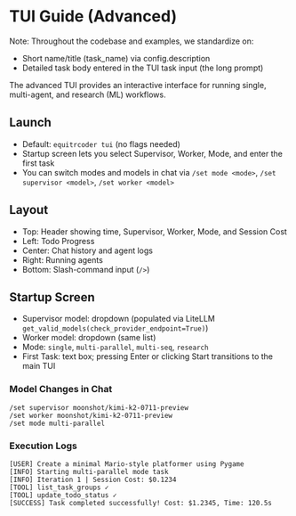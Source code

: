 # TUI Guide (Advanced)

Note: Throughout the codebase and examples, we standardize on:
- Short name/title (task_name) via config.description
- Detailed task body entered in the TUI task input (the long prompt)

The advanced TUI provides an interactive interface for running single, multi-agent, and research (ML) workflows.

## Launch

- Default: `equitrcoder tui` (no flags needed)
- Startup screen lets you select Supervisor, Worker, Mode, and enter the first task
- You can switch modes and models in chat via `/set mode <mode>`, `/set supervisor <model>`, `/set worker <model>`

## Layout

- Top: Header showing time, Supervisor, Worker, Mode, and Session Cost
- Left: Todo Progress
- Center: Chat history and agent logs
- Right: Running agents
- Bottom: Slash-command input (`/>`)

## Startup Screen

- Supervisor model: dropdown (populated via LiteLLM `get_valid_models(check_provider_endpoint=True)`)
- Worker model: dropdown (same list)
- Mode: `single`, `multi-parallel`, `multi-seq`, `research`
- First Task: text box; pressing Enter or clicking Start transitions to the main TUI

### Model Changes in Chat
```
/set supervisor moonshot/kimi-k2-0711-preview
/set worker moonshot/kimi-k2-0711-preview
/set mode multi-parallel
```

### Execution Logs
```
[USER] Create a minimal Mario-style platformer using Pygame
[INFO] Starting multi-parallel mode task
[INFO] Iteration 1 | Session Cost: $0.1234
[TOOL] list_task_groups ✓
[TOOL] update_todo_status ✓
[SUCCESS] Task completed successfully! Cost: $1.2345, Time: 120.5s
```